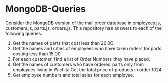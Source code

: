 # MongoDB-Queries

Consider the MongoDB version of the mail order database in employees.js, customers.js, parts.js, orders.js. This repository has answers to each of the following queries:

1. Get the names of parts that cost less than 20.00.
2. Get the names and cities of employees who have taken orders for parts costing less than 15.00.
3. For each customer, find a list of Order Numbers they have placed.
4. Get the names of customers who have ordered parts only from employees living in Wichita.Get the total price of products in order 1024.
5. Get employee numbers and total sales for each employee.
